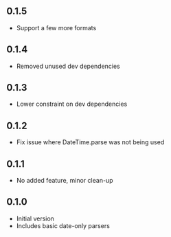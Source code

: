
## 0.1.5

- Support a few more formats

## 0.1.4

- Removed unused dev dependencies

## 0.1.3

- Lower constraint on dev dependencies

## 0.1.2

- Fix issue where DateTime.parse was not being used

## 0.1.1

- No added feature, minor clean-up


## 0.1.0

- Initial version
- Includes basic date-only parsers
